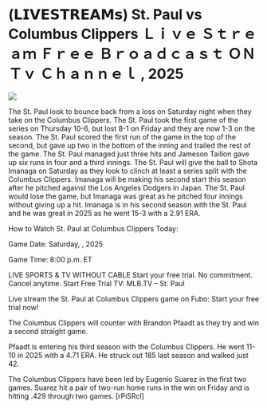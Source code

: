 # (𝗟𝗜𝗩𝗘𝗦𝗧𝗥𝗘𝗔𝗠𝘀) St. Paul vs Columbus Clippers Ｌｉｖｅ Ｓｔｒｅａｍ Ｆｒｅｅ Ｂｒｏａｄｃａｓｔ ＯＮ Ｔｖ Ｃｈａｎｎｅｌ , 2025  
  
  
[![](https://i.imgur.com/qSNzIqt.png)](https://movie.rssnews.media/aGcEiAfl.php)  
  
The St. Paul look to bounce back from a loss on Saturday night when they take on the Columbus Clippers. The St. Paul took the first game of the series on Thursday 10-6, but lost 8-1 on Friday and they are now 1-3 on the season. The St. Paul scored the first run of the game in the top of the second, but gave up two in the bottom of the inning and trailed the rest of the game. The St. Paul managed just three hits and Jameson Taillon gave up six runs in four and a third innings. The St. Paul will give the ball to Shota Imanaga on Saturday as they look to clinch at least a series split with the Columbus Clippers. Imanaga will be making his second start this season after he pitched against the Los Angeles Dodgers in Japan. The St. Paul would lose the game, but Imanaga was great as he pitched four innings without giving up a hit. Imanaga is in his second season with the St. Paul and he was great in 2025 as he went 15-3 with a 2.91 ERA.

How to Watch St. Paul at Columbus Clippers Today:

Game Date: Saturday, , 2025

Game Time: 8:00 p.m. ET

LIVE SPORTS & TV WITHOUT CABLE
Start your free trial. No commitment. Cancel anytime.
Start Free Trial
TV: MLB.TV – St. Paul

Live stream the St. Paul at Columbus Clippers game on Fubo: Start your free trial now!

The Columbus Clippers will counter with Brandon Pfaadt as they try and win a second straight game.

Pfaadt is entering his third season with the Columbus Clippers. He went 11-10 in 2025 with a 4.71 ERA. He struck out 185 last season and walked just 42.

The Columbus Clippers have been led by Eugenio Suarez in the first two games. Suarez hit a pair of two-run home runs in the win on Friday and is hitting .429 through two games. [rPiSRcl]